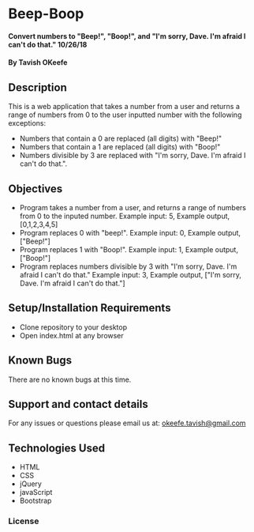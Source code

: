 # Beep-Boop

#### Convert numbers to "Beep!", "Boop!", and "I'm sorry, Dave. I'm afraid I can't do that."  10/26/18

#### By Tavish OKeefe

## Description

This is a web application that takes a number from a user and returns a range of numbers from 0 to the user inputted number with the following exceptions:

* Numbers that contain a 0 are replaced (all digits) with "Beep!"
* Numbers that contain a 1 are replaced (all digits) with "Boop!"
* Numbers divisible by 3 are replaced with "I'm sorry, Dave. I'm afraid I can't do that.".

## Objectives

* Program takes a number from a user, and returns a range of numbers from 0 to the inputed number. Example input: 5, Example output, [0,1,2,3,4,5]
* Program replaces 0 with "beep!". Example input: 0, Example output, ["Beep!"]
* Program replaces 1 with "Boop!". Example input: 1, Example output, ["Boop!"]
* Program replaces numbers divisible by 3 with "I'm sorry, Dave. I'm afraid I can't do that." Example input: 3, Example output, ["I'm sorry, Dave. I'm afraid I can't do that."]



## Setup/Installation Requirements

* Clone repository to your desktop
* Open index.html at any browser


## Known Bugs

There are no known bugs at this time.

## Support and contact details

For any issues or questions please email us at: okeefe.tavish@gmail.com

## Technologies Used

* HTML
* CSS
* jQuery
* javaScript
* Bootstrap


### License
